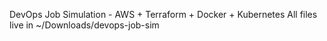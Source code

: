DevOps Job Simulation - AWS + Terraform + Docker + Kubernetes
All files live in ~/Downloads/devops-job-sim
